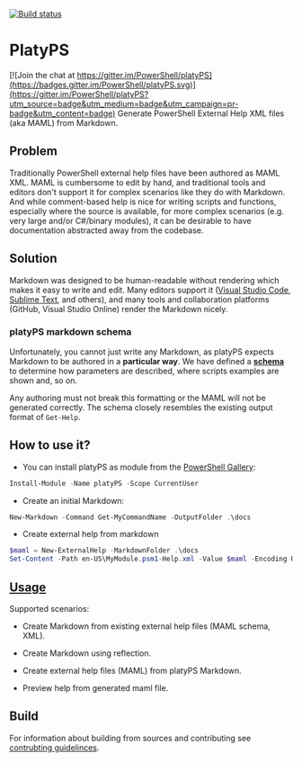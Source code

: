 [![Build status](https://ci.appveyor.com/api/projects/status/u65tnar0cfkmqywl/branch/master?svg=true)](https://ci.appveyor.com/project/PowerShell/markdown-maml/branch/master)

# PlatyPS

[![Join the chat at https://gitter.im/PowerShell/platyPS](https://badges.gitter.im/PowerShell/platyPS.svg)](https://gitter.im/PowerShell/platyPS?utm_source=badge&utm_medium=badge&utm_campaign=pr-badge&utm_content=badge)
Generate PowerShell External Help XML files (aka MAML) from Markdown.

## Problem

Traditionally PowerShell external help files have been authored as MAML XML.
MAML is cumbersome to edit by hand, and traditional tools and editors don't support it for complex scenarios like they do with Markdown. 
And while comment-based help is nice for writing scripts and functions, especially where the source is available, 
for more complex scenarios (e.g. very large and/or C#/binary modules), it can be desirable to have documentation abstracted away from the codebase.

## Solution

Markdown was designed to be human-readable without rendering which makes it easy to write and edit. 
Many editors support it ([Visual Studio Code](https://code.visualstudio.com/), [Sublime Text](http://www.sublimetext.com/), and others), and many tools and collaboration platforms (GitHub, Visual Studio Online) render the Markdown nicely.

### platyPS markdown schema

Unfortunately, you cannot just write any Markdown, as platyPS expects Markdown to be authored in a **particular way**.
We have defined a [**schema**](platyPS.schema.md) to determine how parameters are described, where scripts examples are shown and, so on.

Any authoring must not break this formatting or the MAML will not be generated correctly.
The schema closely resembles the existing output format of `Get-Help`.

## How to use it?

* You can install platyPS as module from the [PowerShell Gallery](https://powershellgallery.com):

```powershell
Install-Module -Name platyPS -Scope CurrentUser
```

* Create an initial Markdown:

```powershell
New-Markdown -Command Get-MyCommandName -OutputFolder .\docs
```

* Create external help from markdown

```powershell
$maml = New-ExternalHelp -MarkdownFolder .\docs
Set-Content -Path en-US\MyModule.psm1-Help.xml -Value $maml -Encoding UTF8
```

## [Usage](src/platyPS/docs)

Supported scenarios:

*  Create Markdown from existing external help files (MAML schema, XML).

*  Create Markdown using reflection.

*  Create external help files (MAML) from platyPS Markdown.

*  Preview help from generated maml file.

## Build

For information about building from sources and contributing see [contrubting guidelinces](CONTRIBUTING.md).
